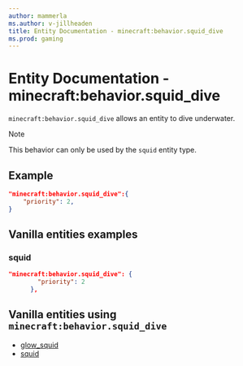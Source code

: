 ```yaml
---
author: mammerla
ms.author: v-jillheaden
title: Entity Documentation - minecraft:behavior.squid_dive
ms.prod: gaming
---
```


# Entity Documentation - minecraft:behavior.squid_dive

`minecraft:behavior.squid_dive` allows an entity to dive underwater.

> [!NOTE]
> This behavior can only be used by the `squid` entity type.

## Example

```json
"minecraft:behavior.squid_dive":{
    "priority": 2,
}
```

## Vanilla entities examples

### squid

```json
"minecraft:behavior.squid_dive": {
        "priority": 2
      },

```

## Vanilla entities using `minecraft:behavior.squid_dive`

- [glow_squid](../../../../Source/VanillaBehaviorPack_Snippets/entities/glow_squid.md)
- [squid](../../../../Source/VanillaBehaviorPack_Snippets/entities/squid.md)
